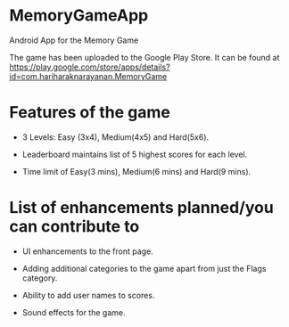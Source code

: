 MemoryGameApp
=============

Android App for the Memory Game


The game has been uploaded to the Google Play Store. It can be found
at https://play.google.com/store/apps/details?id=com.hariharaknarayanan.MemoryGame


Features of the game
========================

- 3 Levels: Easy (3x4), Medium(4x5) and Hard(5x6).

- Leaderboard maintains list of 5 highest scores for each level. 

- Time limit of Easy(3 mins), Medium(6 mins) and Hard(9 mins). 


List of enhancements planned/you can contribute to
====================================================

- UI enhancements to the front page. 

- Adding additional categories to the game apart from just the Flags category. 

- Ability to add user names to scores. 

- Sound effects for the game.





